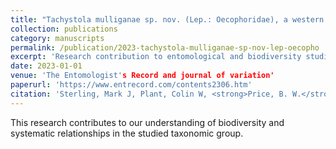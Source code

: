 ```yaml
---
title: "Tachystola mulliganae sp. nov. (Lep.: Oecophoridae), a western Australian species adventive in west London"
collection: publications
category: manuscripts
permalink: /publication/2023-tachystola-mulliganae-sp-nov-lep-oecopho
excerpt: 'Research contribution to entomological and biodiversity studies.'
date: 2023-01-01
venue: 'The Entomologist's Record and journal of variation'
paperurl: 'https://www.entrecord.com/contents2306.htm'
citation: 'Sterling, Mark J, Plant, Colin W, <strong>Price, B. W.</strong> et al (2023). &quot;Tachystola mulliganae sp. nov. (Lep.: Oecophoridae), a western Australian species adventive in west London.&quot; <i>The Entomologist's Record and journal of variation</i> 135(6).'
---
```


This research contributes to our understanding of biodiversity and systematic relationships in the studied taxonomic group.
